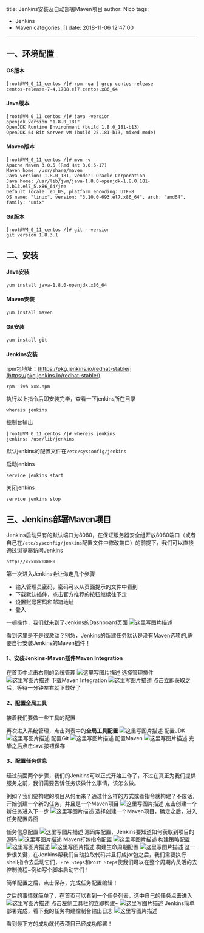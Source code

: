 title: Jenkins安装及自动部署Maven项目
author: Nico
tags:
  - Jenkins
  - Maven
categories: []
date: 2018-11-06 12:47:00
---
## 一、环境配置
#### OS版本

```
[root@VM_0_11_centos /]# rpm -qa | grep centos-release
centos-release-7-4.1708.el7.centos.x86_64
```
#### Java版本
```
[root@VM_0_11_centos /]# java -version
openjdk version "1.8.0_181"
OpenJDK Runtime Environment (build 1.8.0_181-b13)
OpenJDK 64-Bit Server VM (build 25.181-b13, mixed mode)
```
#### Maven版本
```
[root@VM_0_11_centos /]# mvn -v
Apache Maven 3.0.5 (Red Hat 3.0.5-17)
Maven home: /usr/share/maven
Java version: 1.8.0_181, vendor: Oracle Corporation
Java home: /usr/lib/jvm/java-1.8.0-openjdk-1.8.0.181-3.b13.el7_5.x86_64/jre
Default locale: en_US, platform encoding: UTF-8
OS name: "linux", version: "3.10.0-693.el7.x86_64", arch: "amd64", family: "unix"
```
#### Git版本
```
[root@VM_0_11_centos /]# git --version
git version 1.8.3.1
```
## 二、安装

#### Java安装
```
yum install java-1.8.0-openjdk.x86_64
```
#### Maven安装
```
yum install maven
```
#### Git安装
```
yum install git
```
#### Jenkins安装

rpm包地址：[https://pkg.jenkins.io/redhat-stable/](https://pkg.jenkins.io/redhat-stable/)
```
rpm -ivh xxx.npm
```
执行以上指令后即安装完毕，查看一下jenkins所在目录
```
whereis jenkins
```
控制台输出
```
[root@VM_0_11_centos /]# whereis jenkins
jenkins: /usr/lib/jenkins
```
默认jenkins的配置文件在``/etc/sysconfig/jenkins``

启动jenkins
```
service jenkins start
```
关闭jenkins
```
service jenkins stop
```
## 三、Jenkins部署Maven项目
Jenkins启动只有的默认端口为8080，在保证服务器安全组开放8080端口（或者自己在``/etc/sysconfig/jenkins``配置文件中修改端口）的前提下，我们可以直接通过浏览器访问Jenkins
```
http://xxxxxx:8080
```
第一次进入Jenkins会让你走几个步骤
 - 输入管理员密码，密码可以从页面提示的文件中看到
 - 下载默认插件，点击官方推荐的按钮继续往下走
 - 设置账号密码和邮箱地址
 - 登入

一顿操作，我们就来到了Jenkins的Dashboard页面
![这里写图片描述](https://user-gold-cdn.xitu.io/2018/11/6/166e77b6974344c0?w=1897&h=598&f=png&s=72196)

看到这里是不是很激动？别急，Jenkins的新建任务默认是没有Maven选项的,需要自行安装Jenkins的Maven插件！

#### 1、安装Jenkins-Maven插件Maven Integration
在首页中点击右侧的系统管理
![这里写图片描述](https://user-gold-cdn.xitu.io/2018/11/6/166e77b6976b76bd?w=1885&h=613&f=png&s=75878)
选择管理插件
![这里写图片描述](https://user-gold-cdn.xitu.io/2018/11/6/166e77b697a978f8?w=1892&h=862&f=png&s=133614)
下载Maven Integration
![这里写图片描述](https://user-gold-cdn.xitu.io/2018/11/6/166e77b6979cd7a5?w=1892&h=651&f=png&s=67831)
点击立即获取之后，等待一分钟左右就下载好了

#### 2、配置全局工具
接着我们要做一些工具的配置

再次进入系统管理，点击列表中的**全局工具配置**
![这里写图片描述](https://user-gold-cdn.xitu.io/2018/11/6/166e77b69783f279?w=1889&h=827&f=png&s=128413)
配置JDK
![这里写图片描述](https://user-gold-cdn.xitu.io/2018/11/6/166e77b697743f0a?w=1529&h=362&f=png&s=20752)
配置Git
![这里写图片描述](https://user-gold-cdn.xitu.io/2018/11/6/166e77b6c277f7c6?w=1523&h=320&f=png&s=17690)
配置Maven
![这里写图片描述](https://user-gold-cdn.xitu.io/2018/11/6/166e77b6c740707d?w=1507&h=331&f=png&s=19931)
完毕之后点击``SAVE``按钮保存
#### 3、配置任务信息
经过前面两个步骤，我们的Jenkins可以正式开始工作了，不过在真正为我们提供服务之前，我们需要告诉任务该做什么事情，该怎么做。

例如？我们要构建的项目从何而来？通过什么样的方式或者指令就构建？不废话，开始创建一个新的任务，并且是一个Maven项目
![这里写图片描述](https://user-gold-cdn.xitu.io/2018/11/6/166e77b6c7c0c77f?w=1901&h=614&f=png&s=60467)
点击创建一个新任务进入下一步
![这里写图片描述](https://user-gold-cdn.xitu.io/2018/11/6/166e77b6ca5adfa0?w=1852&h=933&f=png&s=132108)
选择创建一个Maven项目，确定之后，进入任务配置界面

任务信息配置
![这里写图片描述](https://user-gold-cdn.xitu.io/2018/11/6/166e77b6d06d8e2b?w=1882&h=462&f=png&s=42624)
源码库配置，Jenkins要知道如何获取到项目的源码
![这里写图片描述](https://user-gold-cdn.xitu.io/2018/11/6/166e77b6d2fca2f2?w=1887&h=657&f=png&s=63920)
Maven打包指令配置
![这里写图片描述](https://user-gold-cdn.xitu.io/2018/11/6/166e77b6e4036b64?w=1886&h=425&f=png&s=37257)
构建策略配置
![这里写图片描述](https://user-gold-cdn.xitu.io/2018/11/6/166e77b6eb145739?w=1879&h=374&f=png&s=43226)
![这里写图片描述](https://user-gold-cdn.xitu.io/2018/11/6/166e77b6f1a7a410?w=1889&h=327&f=png&s=33364)
构建生命周期配置
![这里写图片描述](https://user-gold-cdn.xitu.io/2018/11/6/166e77b6f5b10abc?w=1884&h=726&f=png&s=76468)
这一步很关键，在Jenkins帮我们自动拉取代码并且打成jar包之后，我们需要执行shell指令去启动它们，``Pre Steps``和``Post Steps``使我们可以在整个周期内灵活的去控制流程~例如写个脚本启动它们！

简单配置之后，点击保存，完成任务配置编辑！

之后的事情就简单了，在首页可以看到一个任务列表，选中自己的任务点击进入
![这里写图片描述](https://user-gold-cdn.xitu.io/2018/11/6/166e77b6fa1e7b0f?w=1890&h=567&f=png&s=67414)
点击左侧工具栏的立即构建~ 
![这里写图片描述](https://user-gold-cdn.xitu.io/2018/11/6/166e77b6fc49a77e?w=1891&h=879&f=png&s=108676)
Jenkins简单部署完成，看下我的任务构建控制台输出日志
![这里写图片描述](https://user-gold-cdn.xitu.io/2018/11/6/166e77b7806857f7?w=1883&h=907&f=png&s=90364)

看到最下方的成功就代表项目已经成功部署！
